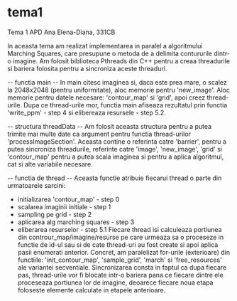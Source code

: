 # tema1

Tema 1 APD
Ana Elena-Diana, 331CB

In aceasta tema am realizat implementarea in paralel a algoritmului Marching Squares,
care presupune o metoda de a delimita contururile dintr-o imagine. Am folosit
biblioteca Pthreads din C++ pentru a creaa threadurile si bariera folosita pentru
a sincroniza aceste threaduri.

-- functia main --
In main citesc imaginea si, daca este prea mare, o scalez la 2048x2048 (pentru uniformitate),
aloc memorie pentru 'new_image'. Aloc memorie pentru datele necesare: 'contour_map' si 'grid',
apoi creez thread-urile.
Dupa ce thread-urile mor, functia main afiseaza rezultatul prin functia 'write_ppm' - step 4 si
elibereaza resursele - step 5.2.

-- structura threadData --
Am folosit aceasta structura pentru a putea trimite mai multe date ca argument pentru
functia thread-urilor 'processImageSection'. Aceasta contine o referinta catre 'barrier',
pentru a putea sincroniza threadurile, referinte catre 'image', 'new_image', 'grid' si
'contour_map' pentru a putea scala imaginea si pentru a aplica algoritmul,
cat si alte variabile necesare.

-- functia de thread --
Aceasta functie atribuie fiecarui thread o parte din urmatoarele sarcini:
- initializarea 'contour_map' - step 0
- scalarea imaginii initiale - step 1
- sampling pe grid - step 2
- aplicarea alg marching squares - step 3
- eliberarea resurselor - step 5.1
Fiecare thread isi calculeaza portiunea din controur_map/imagine/resurse pe care urmeaza
sa o proceseze in functie de id-ul sau si de cate thread-uri au fost create si apoi aplica
pasii enumerati anterior. Concret, am paralelizat for-urile (exterioare) din functiile:
'init_contour_map', 'sample_grid', 'march' si 'free_resources' ale variantei
secventiale.
Sincronizarea consta in faptul ca dupa fiecare pas, thread-urile
vor fi blocate intr-o bariera pana ce fiecare dintre ele proceseaza portiunea lor
de imagine, deoarece fiecare noua etapa foloseste elemente calculate in etapele
anterioare.

